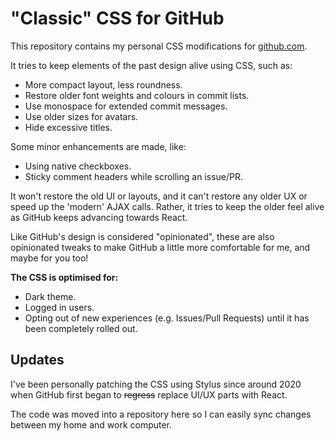 
# "Classic" CSS for GitHub

This repository contains my personal CSS modifications for [github.com](https://github.com).

It tries to keep elements of the past design alive using CSS, such as:

* More compact layout, less roundness.
* Restore older font weights and colours in commit lists.
* Use monospace for extended commit messages.
* Use older sizes for avatars.
* Hide excessive titles.

Some minor enhancements are made, like:

* Using native checkboxes.
* Sticky comment headers while scrolling an issue/PR.

It won't restore the old UI or layouts, and it can't restore any older UX
or speed up the 'modern' AJAX calls. Rather, it tries to keep the older
feel alive as GitHub keeps advancing towards React.

Like GitHub's design is considered "opinionated", these are also opinionated tweaks
to make GitHub a little more comfortable for me, and maybe for you too!

**The CSS is optimised for:**

- Dark theme.
- Logged in users.
- Opting out of new experiences (e.g. Issues/Pull Requests) until it has been completely rolled out.


## Updates

I've been personally patching the CSS using Stylus since around 2020 when GitHub
first began to ~~regress~~ replace UI/UX parts with React.

The code was moved into a repository here so I can easily sync changes between my
home and work computer.
